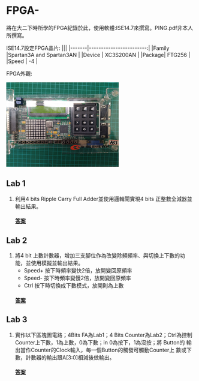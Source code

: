 # FPGA-
將在大二下時所學的FPGA紀錄於此，使用軟體:ISE14.7來撰寫。PING.pdf非本人所撰寫。

ISE14.7設定FPGA晶片:
|||
|-------|------------------------:|
|Family |Spartan3A and Spartan3AN |
|Device |     XC3S200AN           |
|Package|     FTG256              |
|Speed  |      -4                 |

FPGA外觀:

![](image/FPGA.png)
## Lab 1
1. 利用4 bits Ripple Carry Full Adder並使用邏輯閘實現4 bits 正整數全減器並輸出結果。
    #### [答案](https://github.com/stormteeth/FPGA-/tree/main/Lab%201)
## Lab 2
1. 將4 bit 上數計數器，增加三支腳位作為改變除頻頻率、與切換上下數的功能，並使用模擬並輸出結果。
    * Speed+ 按下時頻率變快2倍，放開變回原頻率
    * Speed- 按下時頻率變慢2倍，放開變回原頻率
    * Ctrl 按下時切換成下數模式，放開則為上數
    #### [答案](https://github.com/stormteeth/FPGA-/tree/main/Lab2)
## Lab 3
1. 實作以下區塊圖電路；4Bits FA為Lab1；4 Bits Counter為Lab2；Ctrl為控制 Counter上下數，1為上數，0為下數；in 0為按下，1為沒按；將 Button的 輸出當作Counter的Clock輸入，每一個Button的觸發可觸動Counter上 數或下 數，計數器的輸出跟A[3:0]相減後做輸出。
    #### [答案](https://github.com/stormteeth/FPGA-/tree/main/Lab%203)


